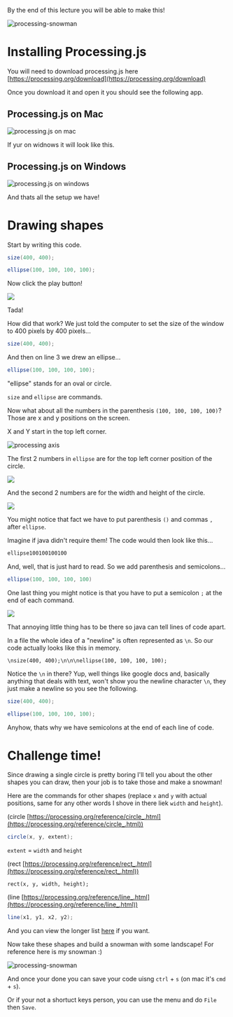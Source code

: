 By the end of this lecture you will be able to make this!

![processing-snowman](/Assets/processing-snowman.png)

# Installing Processing.js
You will need to download processing.js here [https://processing.org/download](https://processing.org/download)

Once you download it and open it you should see the following app.

## Processing.js on Mac
![processing.js on mac](/Assets/processing-js.png)

If yur on widnows it will look like this.

## Processing.js on Windows
![processing.js on windows](/Assets/proc-windows.png)

And thats all the setup we have!

# Drawing shapes
Start by writing this code.

```java
size(400, 400);

ellipse(100, 100, 100, 100);
```

Now click the play button!

![](/Assets/first-sketch.png)

Tada!

How did that work? We just told the computer to set the size of the window to 400 pixels by 400 pixels...

```java
size(400, 400);
```

And then on line 3 we drew an ellipse...

```java
ellipse(100, 100, 100, 100);
```

"ellipse" stands for an oval or circle.

`size` and `ellipse` are commands.

Now what about all the numbers in the parenthesis `(100, 100, 100, 100)`? Those are x and y positions on the screen.

X and Y start in the top left corner.

![processing axis](/Assets/processing-axis.png)

The first 2 numbers in `ellipse` are for the top left corner position of the circle.

![](/Assets/ellipse-top-left.png)

And the second 2 numbers are for the width and height of the circle.

![](/Assets/ellipse-bottom-right.png)

You might notice that fact we have to put parenthesis `()` and commas `,` after `ellipse`.

Imagine if java didn't require them! The code would then look like this...

```java
ellipse100100100100
```

And, well, that is just hard to read. So we add parenthesis and semicolons...

```java
ellipse(100, 100, 100, 100)
```

One last thing you might notice is that you have to put a semicolon `;` at the end of each command.

![](/Assets/semicolon.png)

That annoying little thing has to be there so java can tell lines of code apart. 

In a file the whole idea of a "newline" is often represented as `\n`. So our code actually looks like this in memory.

```
\nsize(400, 400);\n\n\nellipse(100, 100, 100, 100);
```
Notice the `\n` in there? Yup, well things like google docs and, basically anything that deals with text, won't show you the newline character `\n`, they just make a newline so you see the following.

```java
size(400, 400);

ellipse(100, 100, 100, 100);
```

Anyhow, thats why we have semicolons at the end of each line of code.

# Challenge time!
Since drawing a single circle is pretty boring I'll tell you about the other shapes you can draw, then your job is to take those and make a snowman!

Here are the commands for other shapes (replace `x` and `y` with actual positions, same for any other words I shove in there liek `width` and `height`).

(circle [https://processing.org/reference/circle_.html](https://processing.org/reference/circle_.html))
```java
circle(x, y, extent);
```

`extent` = `width` and `height`

(rect [https://processing.org/reference/rect_.html](https://processing.org/reference/rect_.html))
```
rect(x, y, width, height);
```

(line [https://processing.org/reference/line_.html](https://processing.org/reference/line_.html))
```java
line(x1, y1, x2, y2);
```

And you can view the longer list [here](https://processing.org/reference/#shape) if you want.

Now take these shapes and build a snowman with some landscape! For reference here is my snowman :)

![processing-snowman](/Assets/processing-snowman.png)

And once your done you can save your code uisng `ctrl` + `s` (on mac it's `cmd` + `s`).

Or if your not a shortuct keys person, you can use the menu and do `File` then `Save`.